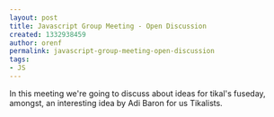 ```yaml
---
layout: post
title: Javascript Group Meeting - Open Discussion
created: 1332938459
author: orenf
permalink: javascript-group-meeting-open-discussion
tags:
- JS
---
```

<p>In this meeting we're going to discuss about ideas for tikal's fuseday, amongst, an interesting idea by Adi Baron for us Tikalists.</p>
